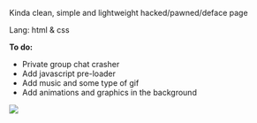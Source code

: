 Kinda clean, simple and lightweight hacked/pawned/deface page

Lang: html & css

**To do:**
- Private group chat crasher
- Add javascript pre-loader
- Add music and some type of gif
- Add animations and graphics in the background

<p>
<img src="https://cdn.discordapp.com/attachments/809493601390166049/811518235588952075/unknown.png">
</p>
